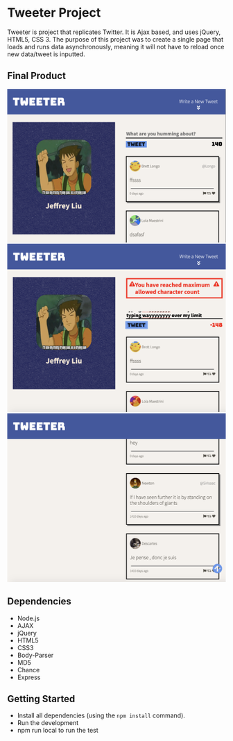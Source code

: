 # Tweeter Project

Tweeter is project that replicates Twitter. It is Ajax based, and uses jQuery, HTML5, CSS 3. The purpose of this project was to create a single page that loads and runs data asynchronously, meaning it will not have to reload once new data/tweet is inputted. 

## Final Product

!["Screenshot of Tweeter Main Page"](https://github.com/JeffreyLiu90/tweeter/blob/master/docs/Tweeter%20Main%20Page%20with%20Text%20area%20enabled.png?raw=true)
!["Screenshot Tweeter showing Error message when character count has exceeded"](https://github.com/JeffreyLiu90/tweeter/blob/master/docs/Tweeter%20Main%20Page%20showing%20exceeded%20character%20count.png?raw=true)
!["Screenshot of Tweeter scroll up button"](https://github.com/JeffreyLiu90/tweeter/blob/master/docs/Tweeter%20Main%20Page%20showing%20the%20bottom%20of%20the%20page%20with%20a%20scroll%20up%20arrow%20button.png?raw=true)




## Dependencies

- Node.js
- AJAX
- jQuery
- HTML5
- CSS3
- Body-Parser
- MD5
- Chance
- Express




## Getting Started

- Install all dependencies (using the `npm install` command).
- Run the development
- npm run local to run the test